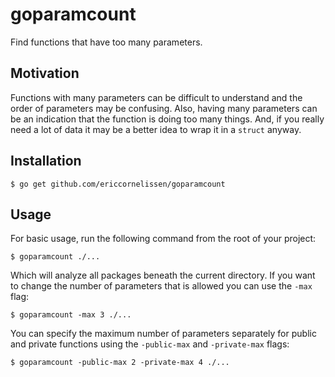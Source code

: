 # goparamcount

Find functions that have too many parameters.

## Motivation

Functions with many parameters can be difficult to understand and the order of
parameters may be confusing. Also, having many parameters can be an indication
that the function is doing too many things. And, if you really need a lot of
data it may be a better idea to wrap it in a `struct` anyway.

## Installation

```shell
$ go get github.com/ericcornelissen/goparamcount
```

## Usage

For basic usage, run the following command from the root of your project:

```shell
$ goparamcount ./...
```

Which will analyze all packages beneath the current directory. If you want to
change the number of parameters that is allowed you can use the `-max` flag:

```shell
$ goparamcount -max 3 ./...
```

You can specify the maximum number of parameters separately for public and
private functions using the `-public-max` and `-private-max` flags:

```shell
$ goparamcount -public-max 2 -private-max 4 ./...
```
